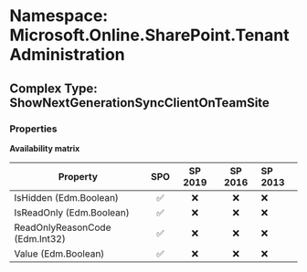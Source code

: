 # Namespace: Microsoft.Online.SharePoint.TenantAdministration

## Complex Type: ShowNextGenerationSyncClientOnTeamSite

### Properties

**Availability matrix**

Property | SPO | SP 2019 | SP 2016 | SP 2013
----------|:---:|:-------:|:-------:|:-------
IsHidden (Edm.Boolean) | ✅ | ❌ | ❌ | ❌
IsReadOnly (Edm.Boolean) | ✅ | ❌ | ❌ | ❌
ReadOnlyReasonCode (Edm.Int32) | ✅ | ❌ | ❌ | ❌
Value (Edm.Boolean) | ✅ | ❌ | ❌ | ❌
